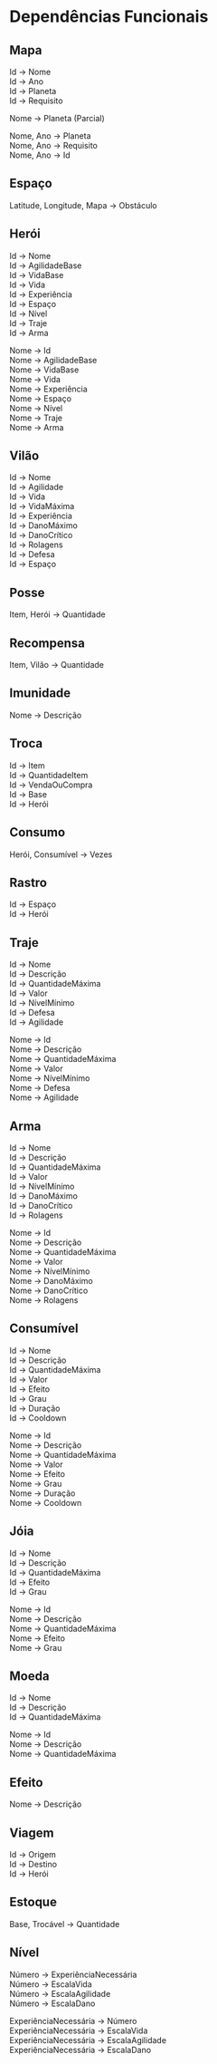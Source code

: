 # Dependências Funcionais

## Mapa
Id &rarr; Nome \
Id &rarr; Ano \
Id &rarr; Planeta \
Id &rarr; Requisito 

Nome &rarr; Planeta (Parcial)

Nome, Ano &rarr; Planeta \
Nome, Ano &rarr; Requisito \
Nome, Ano &rarr; Id 

## Espaço
Latitude, Longitude, Mapa &rarr; Obstáculo

## Herói
Id &rarr; Nome \
Id &rarr; AgilidadeBase \
Id &rarr; VidaBase \
Id &rarr; Vida \
Id &rarr; Experiência \
Id &rarr; Espaço \
Id &rarr; Nível \
Id &rarr; Traje \
Id &rarr; Arma 

Nome &rarr; Id \
Nome &rarr; AgilidadeBase \
Nome &rarr; VidaBase \
Nome &rarr; Vida \
Nome &rarr; Experiência \
Nome &rarr; Espaço \
Nome &rarr; Nível \
Nome &rarr; Traje \
Nome &rarr; Arma 

## Vilão
Id &rarr; Nome \
Id &rarr; Agilidade \
Id &rarr; Vida \
Id &rarr; VidaMáxima \
Id &rarr; Experiência \
Id &rarr; DanoMáximo \
Id &rarr; DanoCrítico \
Id &rarr; Rolagens \
Id &rarr; Defesa \
Id &rarr; Espaço 

## Posse
Item, Herói &rarr; Quantidade

## Recompensa
Item, Vilão &rarr; Quantidade

## Imunidade
Nome &rarr; Descrição

## Troca
Id &rarr; Item \
Id &rarr; QuantidadeItem \
Id &rarr; VendaOuCompra \
Id &rarr; Base \
Id &rarr; Herói 

## Consumo
Herói, Consumível &rarr; Vezes

## Rastro
Id &rarr; Espaço \
Id &rarr; Herói

## Traje
Id &rarr; Nome \
Id &rarr; Descrição \
Id &rarr; QuantidadeMáxima \
Id &rarr; Valor \
Id &rarr; NívelMínimo \
Id &rarr; Defesa \
Id &rarr; Agilidade

Nome &rarr; Id \
Nome &rarr; Descrição \
Nome &rarr; QuantidadeMáxima \
Nome &rarr; Valor \
Nome &rarr; NívelMínimo \
Nome &rarr; Defesa \
Nome &rarr; Agilidade

## Arma
Id &rarr; Nome \
Id &rarr; Descrição \
Id &rarr; QuantidadeMáxima \
Id &rarr; Valor \
Id &rarr; NívelMínimo \
Id &rarr; DanoMáximo \
Id &rarr; DanoCrítico \
Id &rarr; Rolagens

Nome &rarr; Id \
Nome &rarr; Descrição \
Nome &rarr; QuantidadeMáxima \
Nome &rarr; Valor \
Nome &rarr; NívelMínimo \
Nome &rarr; DanoMáximo \
Nome &rarr; DanoCrítico \
Nome &rarr; Rolagens

## Consumível
Id &rarr; Nome \
Id &rarr; Descrição \
Id &rarr; QuantidadeMáxima \
Id &rarr; Valor \
Id &rarr; Efeito \
Id &rarr; Grau \
Id &rarr; Duração \
Id &rarr; Cooldown

Nome &rarr; Id \
Nome &rarr; Descrição \
Nome &rarr; QuantidadeMáxima \
Nome &rarr; Valor \
Nome &rarr; Efeito \
Nome &rarr; Grau \
Nome &rarr; Duração \
Nome &rarr; Cooldown

## Jóia
Id &rarr; Nome \
Id &rarr; Descrição \
Id &rarr; QuantidadeMáxima \
Id &rarr; Efeito \
Id &rarr; Grau 

Nome &rarr; Id \
Nome &rarr; Descrição \
Nome &rarr; QuantidadeMáxima \
Nome &rarr; Efeito \
Nome &rarr; Grau

## Moeda
Id &rarr; Nome \
Id &rarr; Descrição \
Id &rarr; QuantidadeMáxima

Nome &rarr; Id \
Nome &rarr; Descrição \
Nome &rarr; QuantidadeMáxima

## Efeito
Nome &rarr; Descrição

## Viagem
Id &rarr; Origem \
Id &rarr; Destino \
Id &rarr; Herói

## Estoque
Base, Trocável &rarr; Quantidade

## Nível
Número &rarr; ExperiênciaNecessária \
Número &rarr; EscalaVida \
Número &rarr; EscalaAgilidade \
Número &rarr; EscalaDano

ExperiênciaNecessária &rarr; Número \
ExperiênciaNecessária &rarr; EscalaVida \
ExperiênciaNecessária &rarr; EscalaAgilidade \
ExperiênciaNecessária &rarr; EscalaDano